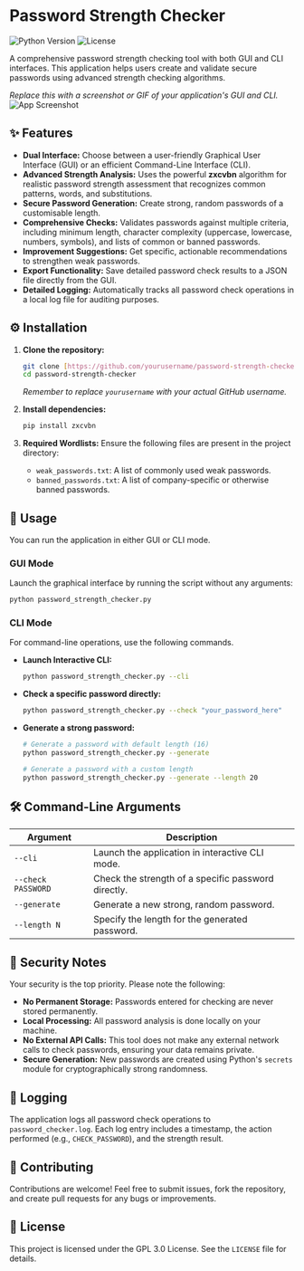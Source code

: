 # Password Strength Checker

![Python Version](https://img.shields.io/badge/python-3.x-blue.svg)
![License](https://img.shields.io/badge/License-GPLv3-blue.svg)

A comprehensive password strength checking tool with both GUI and CLI interfaces. This application helps users create and validate secure passwords using advanced strength checking algorithms.

*Replace this with a screenshot or GIF of your application's GUI and CLI.*
![App Screenshot](./screenshot.png)

## ✨ Features

-   **Dual Interface:** Choose between a user-friendly Graphical User Interface (GUI) or an efficient Command-Line Interface (CLI).
-   **Advanced Strength Analysis:** Uses the powerful **zxcvbn** algorithm for realistic password strength assessment that recognizes common patterns, words, and substitutions.
-   **Secure Password Generation:** Create strong, random passwords of a customisable length.
-   **Comprehensive Checks:** Validates passwords against multiple criteria, including minimum length, character complexity (uppercase, lowercase, numbers, symbols), and lists of common or banned passwords.
-   **Improvement Suggestions:** Get specific, actionable recommendations to strengthen weak passwords.
-   **Export Functionality:** Save detailed password check results to a JSON file directly from the GUI.
-   **Detailed Logging:** Automatically tracks all password check operations in a local log file for auditing purposes.

## ⚙️ Installation

1.  **Clone the repository:**
    ```bash
    git clone [https://github.com/yourusername/password-strength-checker.git](https://github.com/yourusername/password-strength-checker.git)
    cd password-strength-checker
    ```
    *Remember to replace `yourusername` with your actual GitHub username.*

2.  **Install dependencies:**
    ```bash
    pip install zxcvbn
    ```

3.  **Required Wordlists:**
    Ensure the following files are present in the project directory:
    * `weak_passwords.txt`: A list of commonly used weak passwords.
    * `banned_passwords.txt`: A list of company-specific or otherwise banned passwords.

## 🚀 Usage

You can run the application in either GUI or CLI mode.

### GUI Mode
Launch the graphical interface by running the script without any arguments:
```bash
python password_strength_checker.py
```

### CLI Mode
For command-line operations, use the following commands.

-   **Launch Interactive CLI:**
    ```bash
    python password_strength_checker.py --cli
    ```

-   **Check a specific password directly:**
    ```bash
    python password_strength_checker.py --check "your_password_here"
    ```

-   **Generate a strong password:**
    ```bash
    # Generate a password with default length (16)
    python password_strength_checker.py --generate

    # Generate a password with a custom length
    python password_strength_checker.py --generate --length 20
    ```

## 🛠️ Command-Line Arguments

| Argument            | Description                                           |
| ------------------- | ----------------------------------------------------- |
| `--cli`             | Launch the application in interactive CLI mode.       |
| `--check PASSWORD`  | Check the strength of a specific password directly.   |
| `--generate`        | Generate a new strong, random password.               |
| `--length N`        | Specify the length for the generated password.        |

## 🔐 Security Notes

Your security is the top priority. Please note the following:
-   **No Permanent Storage:** Passwords entered for checking are never stored permanently.
-   **Local Processing:** All password analysis is done locally on your machine.
-   **No External API Calls:** This tool does not make any external network calls to check passwords, ensuring your data remains private.
-   **Secure Generation:** New passwords are created using Python's `secrets` module for cryptographically strong randomness.

## 📜 Logging

The application logs all password check operations to `password_checker.log`. Each log entry includes a timestamp, the action performed (e.g., `CHECK_PASSWORD`), and the strength result.

## 🤝 Contributing

Contributions are welcome! Feel free to submit issues, fork the repository, and create pull requests for any bugs or improvements.

## 📄 License

This project is licensed under the GPL 3.0 License. See the `LICENSE` file for details.